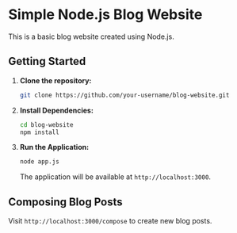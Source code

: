 # Simple Node.js Blog Website

This is a basic blog website created using Node.js.

## Getting Started

1. **Clone the repository:**
    ```bash
    git clone https://github.com/your-username/blog-website.git
    ```

2. **Install Dependencies:**
    ```bash
    cd blog-website
    npm install
    ```

3. **Run the Application:**
    ```bash
    node app.js
    ```
    The application will be available at `http://localhost:3000`.

## Composing Blog Posts

Visit `http://localhost:3000/compose` to create new blog posts.
